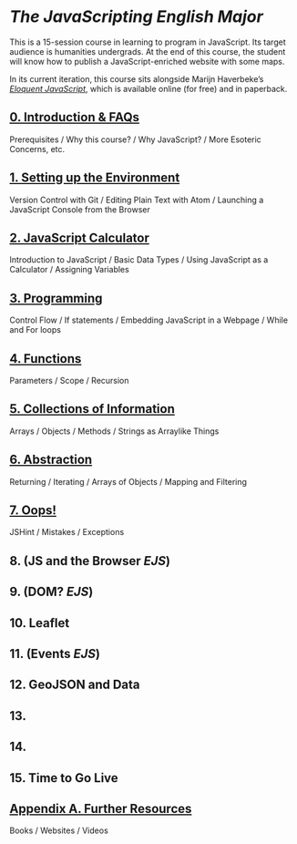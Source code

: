# *The JavaScripting English Major*

This is a 15-session course in learning to program in JavaScript. Its target
audience is humanities undergrads. At the end of this course, the student will
know how to publish a JavaScript-enriched website with some maps.

In its current iteration, this course sits alongside Marijn Haverbeke’s
[*Eloquent JavaScript*](http://eloquentjavascript.net/), which is available
online (for free) and in paperback.

## [0. Introduction & FAQs](/0-introduction/)

Prerequisites / Why this course? / Why JavaScript? / More Esoteric Concerns, etc.

## [1. Setting up the Environment](/1-environment/)

Version Control with Git / Editing Plain Text with Atom / Launching a
JavaScript Console from the Browser

## [2. JavaScript Calculator](/2-calculator/) 

Introduction to JavaScript / Basic Data Types / Using JavaScript as a
Calculator / Assigning Variables

## [3. Programming](/3-programming/)

Control Flow / If statements / Embedding JavaScript in a Webpage / While and For loops

## [4. Functions](/4-functions)

Parameters / Scope / Recursion

## [5. Collections of Information](/5-collections/)

Arrays / Objects / Methods / Strings as Arraylike Things

## [6. Abstraction](/6-abstraction)

Returning / Iterating / Arrays of Objects / Mapping and Filtering

## [7. Oops!](/7-errors)

JSHint / Mistakes / Exceptions

## 8. (JS and the Browser *EJS*)

## 9. (DOM? *EJS*)

## 10. Leaflet

## 11. (Events *EJS*)

## 12. GeoJSON and Data

## 13.

## 14.

## 15. Time to Go Live

## [Appendix A. Further Resources](/a-resources/)

Books / Websites / Videos
